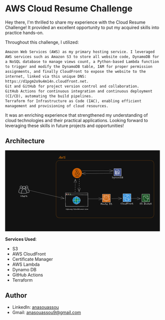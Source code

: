 # AWS Cloud Resume Challenge

Hey there, I'm thrilled to share my experience with the Cloud Resume Challenge! It provided an excellent opportunity to put my acquired skills into practice hands-on.

Throughout this challenge, I utilized:

    Amazon Web Services (AWS) as my primary hosting service. I leveraged AWS services such as Amazon S3 to store all website code, DynamoDB for a NoSQL database to manage views count, a Python-based Lambda function to trigger and modify the DynamoDB table, IAM for proper permission assignments, and finally CloudFront to expose the website to the internet, linked via this unique DNS: https://d1pgm2o9u4m14n.cloudfront.net.
    Git and GitHub for project version control and collaboration.
    GitHub Actions for continuous integration and continuous deployment (CI/CD), automating the build pipelines.
    Terraform for Infrastructure as Code (IAC), enabling efficient management and provisioning of cloud resources.

It was an enriching experience that strengthened my understanding of cloud technologies and their practical applications. Looking forward to leveraging these skills in future projects and opportunities!

## Architecture

![Architecture Diagram](/Infrastructure/AWS-Architecture-Cloud-resume-challenge.png)

**Services Used**:

- S3
- AWS CloudFront
- Certificate Manager
- AWS Lambda
- Dynamo DB
- GitHub Actions
- Terraform
 
## Author
- LinkedIn: [anasouassou](https://www.linkedin.com/in/anas-ouassou-6aa766218/)
- Gmail: anasouassou9@gmail.com
  
